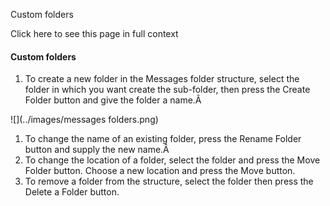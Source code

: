 Custom folders

Click here to see this page in full context

####  Custom folders

  1. To create a new folder in the Messages folder structure, select the folder in which you want create the sub-folder, then press the Create Folder button and give the folder a name.Â 

![](../images/messages folders.png)

  1. To change the name of an existing folder, press the Rename Folder button and supply the new name.Â 
  2. To change the location of a folder, select the folder and press the Move Folder button. Choose a new location and press the Move button. 
  3. To remove a folder from the structure, select the folder then press the Delete a Folder button. 

